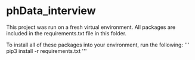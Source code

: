 # phData_interview

This project was run on a fresh virtual environment.
All packages are included in the requirements.txt file in this folder.

To install all of these packages into your environment, run the following:
'''
pip3 install -r requirements.txt
'''
